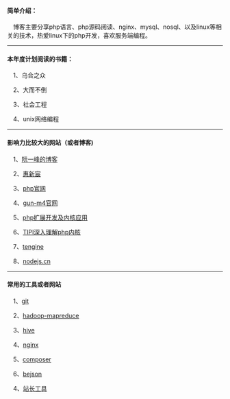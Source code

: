 #### 简单介绍：

　博客主要分享php语言、php源码阅读、nginx、mysql、nosql、以及linux等相关的技术，热爱linux下的php开发，喜欢服务端编程。
 
-------

#### 本年度计划阅读的书籍：
  
　1、乌合之众
  
　2、大而不倒

　3、社会工程
 
　4、unix网络编程
 
-------

#### 影响力比较大的网站（或者博客)

　1、[阮一峰的博客](http://www.ruanyifeng.com/blog/)
  
　2、[惠新宸](http://www.laruence.com)
 
　3、[php官网](http://www.php.net/)
  
　4、[gun-m4官网](https://www.gnu.org/software/m4/m4.html)
 
　5、[php扩展开发及内核应用](http://www.cunmou.com/phpbook/preface.md)
  
　6、[TIPI深入理解php内核](http://www.php-internals.com/book/)
  
　7、[tengine](http://tengine.taobao.org/book/)
  
　8、[nodejs.cn](http://nodejs.cn/api/)
  
-------
 
#### 常用的工具或者网站

　1、[git](https://git-scm.com/book/en/v2)
 
　2、[hadoop-mapreduce](http://hadoop.apache.org/docs/r1.0.4/cn/mapred_tutorial.html)
  
　3、[hive](https://cwiki.apache.org/confluence/display/Hive/LanguageManual)
  
　4、[nginx](https://www.nginx.com/)
 
　5、[composer](http://www.phpcomposer.com/)

　6、[bejson](http://www.bejson.com/)
 
　4、[站长工具](http://tool.chinaz.com/port/)

